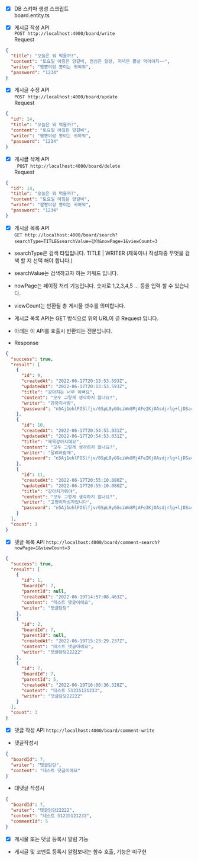 - [x] DB 스키마 생성 스크립트  
       board.entity.ts

- [x] 게시글 작성 API  
       `POST http://localhost:4000/board/write`  
       Request

```json
{
  "title": "오늘은 뭐 먹을까?",
  "content": "토요일 아침은 양갈비, 점심은 알탕, 저녁은 뽈살 먹어야지~~",
  "writer": "짬뽕이랑 뽕이는 귀여워",
  "password": "1234"
}
```

- [x] 게시글 수정 API  
       `POST http://localhost:4000/board/update`  
       Request

```json
{
  "id": 14,
  "title": "오늘은 뭐 먹을까?",
  "content": "토요일 아침은 양갈비",
  "writer": "짬뽕이랑 뽕이는 귀여워",
  "password": "1234"
}
```

- [x] 게시글 삭제 API  
       ` POST http://localhost:4000/board/delete`  
       Request

```json
{
  "id": 14,
  "title": "오늘은 뭐 먹을까?",
  "content": "토요일 아침은 양갈비",
  "writer": "짬뽕이랑 뽕이는 귀여워",
  "password": "1234"
}
```

- [x] 게시글 목록 API  
       `GET http://localhost:4000/board/search?searchType=TITLE&searchValue=강아&nowPage=1&viewCount=3`

- searchType은 검색 타입입니다. TITLE | WRITER (제목이나 작성자중 무엇을 검색 할 지 선택 해야 합니다.)
- searchValue는 검색하고자 하는 키워드 입니다.
- nowPage는 페이징 처리 기능입니다. 숫자로 1,2,3,4,5 ... 등을 입력 할 수 있습니다.
- viewCount는 반환될 총 게시물 갯수를 의미합니다.

- 게시글 목록 API는 GET 방식으로 위의 URL이 곧 Request 입니다.
- 아래는 이 API를 호출시 반환되는 전문입니다.
- Response

```json
{
  "success": true,
  "result": [
    {
      "id": 9,
      "createdAt": "2022-06-17T20:13:53.593Z",
      "updatedAt": "2022-06-17T20:13:53.593Z",
      "title": "강아지는 너무 이뻐요",
      "content": "모두 그렇게 생각하지 않나요?",
      "writer": "강아지사랑",
      "password": "n5Aj1ohlFOSlfjv/0SpL9yGGciWm8MjAFeIKjOAsdjrlg+ljDSa4bCpfqPBaqdjhlcUguORRYJSRS5y8hbJYJQ=="
    },
    {
      "id": 10,
      "createdAt": "2022-06-17T20:54:53.031Z",
      "updatedAt": "2022-06-17T20:54:53.031Z",
      "title": "제목강아지에요",
      "content": "모두 그렇게 생각하지 않나요?",
      "writer": "달려라참깨",
      "password": "n5Aj1ohlFOSlfjv/0SpL9yGGciWm8MjAFeIKjOAsdjrlg+ljDSa4bCpfqPBaqdjhlcUguORRYJSRS5y8hbJYJQ=="
    },
    {
      "id": 11,
      "createdAt": "2022-06-17T20:55:10.080Z",
      "updatedAt": "2022-06-17T20:55:10.080Z",
      "title": "강아지가뭐야",
      "content": "모두 그렇게 생각하지 않나요?",
      "writer": "고양이작성자입니다",
      "password": "n5Aj1ohlFOSlfjv/0SpL9yGGciWm8MjAFeIKjOAsdjrlg+ljDSa4bCpfqPBaqdjhlcUguORRYJSRS5y8hbJYJQ=="
    }
  ],
  "count": 3
}
```

- [x] 댓글 목록 API
      `http://localhost:4000/board/comment-search?nowPage=1&viewCount=3`

```json
{
  "success": true,
  "result": [
    {
      "id": 1,
      "boardId": 7,
      "parentId": null,
      "createdAt": "2022-06-19T14:57:08.463Z",
      "content": "테스트 댓글이에요",
      "writer": "댓글담당"
    },
    {
      "id": 2,
      "boardId": 7,
      "parentId": null,
      "createdAt": "2022-06-19T15:23:29.237Z",
      "content": "테스트 댓글이에요",
      "writer": "댓글담당22222"
    },
    {
      "id": 7,
      "boardId": 7,
      "parentId": 5,
      "createdAt": "2022-06-19T16:00:36.328Z",
      "content": "테스트 51235121233",
      "writer": "댓글담당22222"
    }
  ],
  "count": 3
}
```

- [x] 댓글 작성 API
      `http://localhost:4000/board/comment-write`

- 댓글작성시

```json
{
  "boardId": 7,
  "writer": "댓글담당",
  "content": "테스트 댓글이에요"
}
```

- 대댓글 작성시

```json
{
  "boardId": 7,
  "writer": "댓글담당22222",
  "content": "테스트 51235121233",
  "commentId": 5
}
```

- [x] 게시물 또는 댓글 등록시 알림 기능
- 게시글 및 코멘트 등록시 알림보내는 함수 호출, 기능은 미구현
